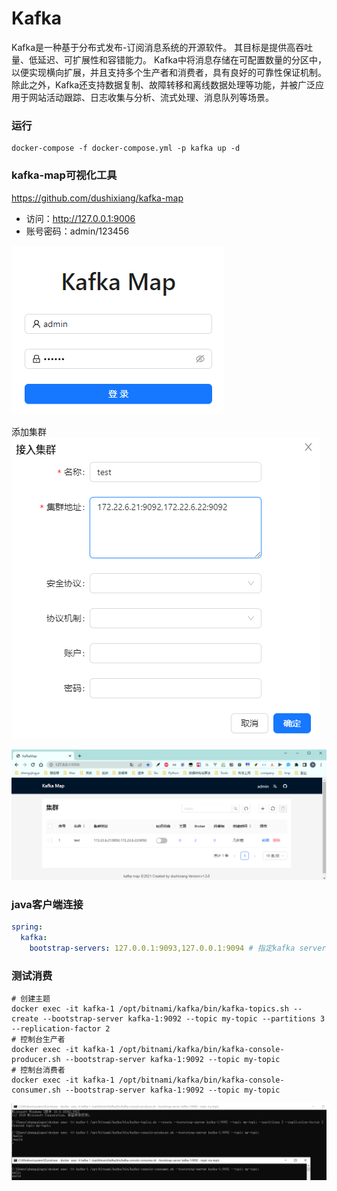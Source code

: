 # Kafka

Kafka是一种基于分布式发布-订阅消息系统的开源软件。 其目标是提供高吞吐量、低延迟、可扩展性和容错能力。
Kafka中将消息存储在可配置数量的分区中，以便实现横向扩展，并且支持多个生产者和消费者，具有良好的可靠性保证机制。
除此之外，Kafka还支持数据复制、故障转移和离线数据处理等功能，并被广泛应用于网站活动跟踪、日志收集与分析、流式处理、消息队列等场景。

### 运行

```shell
docker-compose -f docker-compose.yml -p kafka up -d
```

### kafka-map可视化工具

https://github.com/dushixiang/kafka-map

- 访问：http://127.0.0.1:9006
- 账号密码：admin/123456

![img.png](images/kafka-map-01.png)

添加集群
![img.png](images/kafka-map-02.png)

![img.png](images/kafka-map-03.png)

### java客户端连接

```yml
spring:
  kafka:
    bootstrap-servers: 127.0.0.1:9093,127.0.0.1:9094 # 指定kafka server地址，集群（多个逗号分隔）
```

### 测试消费

```shell
# 创建主题
docker exec -it kafka-1 /opt/bitnami/kafka/bin/kafka-topics.sh --create --bootstrap-server kafka-1:9092 --topic my-topic --partitions 3 --replication-factor 2
# 控制台生产者
docker exec -it kafka-1 /opt/bitnami/kafka/bin/kafka-console-producer.sh --bootstrap-server kafka-1:9092 --topic my-topic
# 控制台消费者
docker exec -it kafka-1 /opt/bitnami/kafka/bin/kafka-console-consumer.sh --bootstrap-server kafka-1:9092 --topic my-topic
```

![img.png](images/kafka-console-producer-consumer.png)

